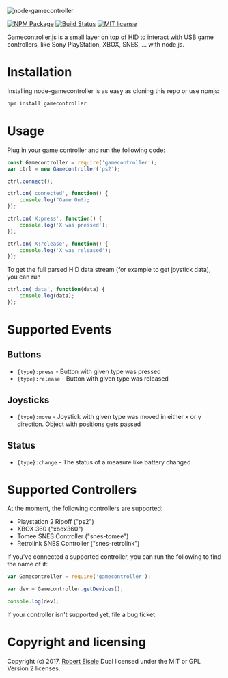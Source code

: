 
![node-gamecontroller](https://github.com/infusion/node-gamecontroller/blob/master/res/logo.png?raw=true "JavaScript Gamecontroller")

[![NPM Package](https://img.shields.io/npm/v/gamecontroller.svg?style=flat)](https://npmjs.org/package/gamecontroller "View this project on npm")
[![Build Status](https://travis-ci.org/infusion/node-gamecontroller.svg?branch=master)](https://travis-ci.org/infusion/node-gamecontroller)
[![MIT license](http://img.shields.io/badge/license-MIT-brightgreen.svg)](http://opensource.org/licenses/MIT)

Gamecontroller.js is a small layer on top of HID to interact with USB game controllers, like Sony PlayStation, XBOX, SNES, ... with node.js.



Installation
===

Installing node-gamecontroller is as easy as cloning this repo or use npmjs:

```bash
npm install gamecontroller
```

Usage
===

Plug in your game controller and run the following code:

```js
const Gamecontroller = require('gamecontroller');
var ctrl = new Gamecontroller('ps2');

ctrl.connect();

ctrl.on('connected', function() {
    console.log("Game On!);
});

ctrl.on('X:press', function() {
    console.log('X was pressed');
});

ctrl.on('X:release', function() {
    console.log('X was released');
});
```

To get the full parsed HID data stream (for example to get joystick data), you can run

```js
ctrl.on('data', function(data) {
    console.log(data);
});
```

Supported Events
===

Buttons
---

- `{type}:press` - Button with given type was pressed
- `{type}:release` - Button with given type was released

Joysticks
---

- `{type}:move` - Joystick with given type was moved in either x or y direction. Object with positions gets passed

Status
---

- `{type}:change` - The status of a measure like battery changed


Supported Controllers
===

At the moment, the following controllers are supported:

- Playstation 2 Ripoff ("ps2")
- XBOX 360 ("xbox360")
- Tomee SNES Controller ("snes-tomee")
- Retrolink SNES Controller ("snes-retrolink")

If you've connected a supported controller, you can run the following to find the name of it:

```js
var Gamecontroller = require('gamecontroller');

var dev = Gamecontroller.getDevices();

console.log(dev);
```

If your controller isn't supported yet, file a bug ticket.



Copyright and licensing
===
Copyright (c) 2017, [Robert Eisele](https://www.xarg.org/)
Dual licensed under the MIT or GPL Version 2 licenses.
